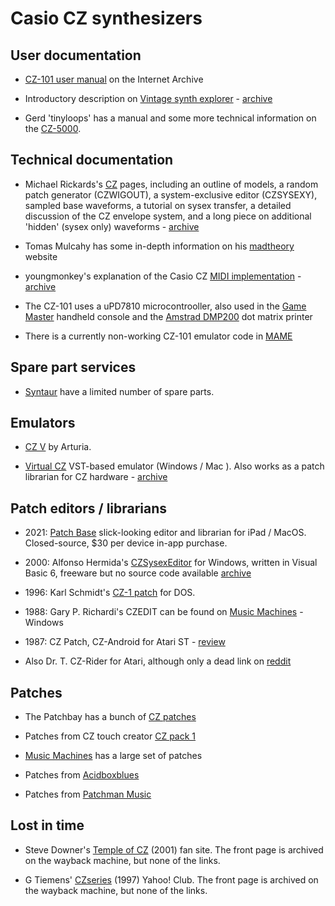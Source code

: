 # Casio CZ synthesizers

## User documentation

- [CZ-101 user manual](https://archive.org/details/synthmanual-casio-cz-101-owners-manual/mode/2up) on the Internet Archive

- Introductory description on [Vintage synth explorer](http://www.vintagesynth.com/casio/cz101.php) -  [archive](http://web.archive.org/web/20201202145607/http://www.vintagesynth.com/casio/cz101.php)

- Gerd 'tinyloops' has a manual and some more technical information on the [CZ-5000](https://tinyloops.com/index.php?page=manuals-vintage-synthesizers).

## Technical documentation

- Michael Rickards's [CZ](https://www.kasploosh.com/cz/) pages, including an outline of models, a random patch generator (CZWIGOUT), a system-exclusive editor (CZSYSEXY), sampled base waveforms, a tutorial on sysex transfer, a detailed discussion of the CZ envelope system, and a long piece on additional 'hidden' (sysex only) waveforms - [archive](http://web.archive.org/web/20201130054703/https://www.kasploosh.com/cz/) 

- Tomas Mulcahy has some in-depth information on his [madtheory](http://madtheory.com/site/the-casio-cz-series/) website

- youngmonkey's explanation of the Casio CZ [MIDI implementation](http://www.youngmonkey.ca/nose/audio_tech/synth/Casio-CZ.html) - [archive](sysex.md)

- The CZ-101 uses a uPD7810 microcontrooller, also used in the [Game Master](https://en.wikipedia.org/wiki/Hartung_Game_Master) handheld console and the [Amstrad DMP200](http://www.cpcwiki.eu/index.php/Amstrad/Schneider_DMP2000_Printer) dot matrix printer 

- There is a currently non-working CZ-101 emulator code in [MAME](https://github.com/mamedev/mame/blob/master/src/mame/drivers/cz101.cpp) 

## Spare part services

- [Syntaur](https://syntaur.com/keyboard.php?keyboard=54) have a limited number of spare parts.

## Emulators

- [CZ V](https://www.arturia.com/products/analog-classics/cz-v/overview) by Arturia.

- [Virtual CZ](http://www.olilarkin.co.uk/index.php?p=virtualcz) VST-based emulator (Windows / Mac ). Also works as a patch librarian for CZ hardware - [archive](http://web.archive.org/web/20201230101903/http://www.olilarkin.co.uk/index.php?p=virtualcz)

## Patch editors / librarians

- 2021: [Patch Base](https://coffeeshopped.com/patch-base/editor/casio/cz-101) slick-looking editor and librarian for iPad / MacOS. Closed-source, $30 per device in-app purchase.

- 2000: Alfonso Hermida's [CZSysexEditor](http://olivar.premier.pagesperso-orange.fr/CZ1000/czedit.htm) for Windows, written in Visual Basic 6, freeware but no source code available [archive](http://web.archive.org/web/20210211055059/http://olivar.premier.pagesperso-orange.fr/CZ1000/czedit.htm)

- 1996: Karl Schmidt's  [CZ-1 patch](http://web.archive.org/web/20020202215200/www.cyweb.com/~karl/midi/) for DOS.

- 1988: Gary P. Richardi's CZEDIT can be found on [Music Machines](http://machines.hyperreal.org/manufacturers/Casio/CZ/) - Windows

- 1987: CZ Patch, CZ-Android for Atari ST - [review](https://www.atarimagazines.com/startv2n2/reviews.html)

- Also Dr. T. CZ-Rider for Atari, although only a dead link on [reddit](https://www.reddit.com/r/synthesizers/comments/8u6jz3/casio_cz_users_which_patch_editorlibrary_program/) 

## Patches

- The Patchbay has a bunch of [CZ patches](https://thepatchbay.co.uk/creator/czounds/store/)

- Patches from CZ touch creator [CZ pack 1](https://coffeeshopped.com/patches/cz-pack-1)

- [Music Machines](http://machines.hyperreal.org/manufacturers/Casio/CZ/) has a large set of patches

- Patches from [Acidboxblues](http://machines.hyperreal.org/manufacturers/Casio/CZ/)

- Patches from [Patchman Music](https://www.patchmanmusic.com/casioCZ.html)

## Lost in time

- Steve Downer's [Temple of CZ](http://web.archive.org/web/20011217082018/http://pw2.netcom.com/~bladez/Temple/index.html) (2001) fan site. The front page is archived on the wayback machine, but none of the links. 

- G Tiemens' [CZseries](http://web.archive.org/web/20020124202239/http://clubs.yahoo.com:80/clubs/czseries) (1997) Yahoo! Club. The front page is archived on the wayback machine, but none of the links. 

  


